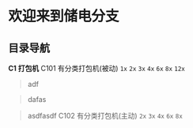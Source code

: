 # 欢迎来到储电分支

## 目录导航

**C1 打包机**
C101 有分类打包机(被动) `1x` `2x` `3x` `4x` `6x` `8x` `12x`
> adf

> dafas

> asdfasdf
C102 有分类打包机(主动) `2x` `3x` `4x` `6x` `8x`
